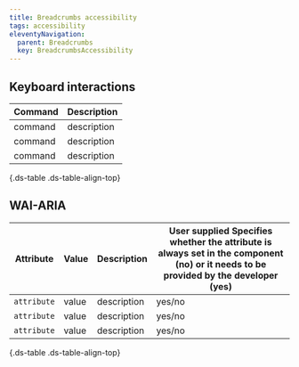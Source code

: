 ```yaml
---
title: Breadcrumbs accessibility
tags: accessibility
eleventyNavigation:
  parent: Breadcrumbs
  key: BreadcrumbsAccessibility
---
```

<section>

## Keyboard interactions

<div class="ds-table-wrapper">

|Command|Description|
|-|-|
|command|description|
|command|description|
|command|description|

{.ds-table .ds-table-align-top}

</div>

</section>

<section>

## WAI-ARIA

<div class="ds-table-wrapper">

|Attribute|Value|Description|User supplied  <sl-icon name="info" aria-describedby="tooltip1" size="md"></sl-icon><sl-tooltip id="tooltip1">Specifies whether the attribute is always set in the component (no) or it needs to be provided by the developer (yes)</sl-tooltip>|
|-|-|-|-|
|`attribute`|value|description|yes/no|
|`attribute`|value|description|yes/no|
|`attribute`|value|description|yes/no|

{.ds-table .ds-table-align-top}

</div>

</section>
